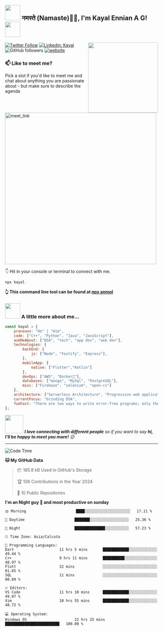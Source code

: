 <h2><img src="https://media.tenor.com/r14YDFN-_-IAAAAi/sharingan.gif" width="50"/> नमस्ते (Namaste)🙏🏻, I'm Kayal Ennian A G! <img src="https://media.tenor.com/r14YDFN-_-IAAAAi/sharingan.gif" width="50"></h2>
<img align='right' src="https://media1.tenor.com/m/8UntVSgyu6QAAAAC/gojo-satoru-satoru-gojo.gif" width="230">
</em></p>

[![Twitter Follow](https://img.shields.io/twitter/follow/kayal?label=Follow)](https://twitter.com/intent/follow?screen_name=kayalennian)
[![Linkedin: Kayal](https://img.shields.io/badge/-kayal-blue?style=flat-square&logo=Linkedin&logoColor=white&link=https://www.linkedin.com/in/kayal/)](https://www.linkedin.com/in/kayal-ennian-a-g-80b515245/)
![GitHub followers](https://img.shields.io/github/followers/anmol098?label=Follow&style=social)
[![website](https://img.shields.io/badge/Website-46a2f1.svg?&style=flat-square&logo=Google-Chrome&logoColor=white&link=https://vuega.net/)](https://vuega.net/)

### 📫 Like to meet me?

Pick a slot if you'd like to meet me and chat about anything you are passionate about - but make sure to describe the agenda

<a href="https://www.linkedin.com/in/kayal-ennian-a-g-80b515245/" target="_blank">
  <img width="498" alt="meet_link" src="https://user-images.githubusercontent.com/15426564/144297439-f530f383-e73e-41e0-9914-a9b7d3f432e5.png">
</a>


👇 Hit in your console or terminal to connect with me.

```bash
npx kayal
```
**👆 This command line tool can be found at [npx anmol](https://github.com/iamendless10/npx_card)**

### <img src="https://media.giphy.com/media/VgCDAzcKvsR6OM0uWg/giphy.gif" width="50"> A little more about me...  

```javascript
const kayal = {
    pronouns: "He" | "Him",
    code: ["C++", "Python", "Java", "JavaScript"],
    askMeAbout: ["DSA", "tech", "app dev", "web dev"],
    technologies: {
        backEnd: {
            js: ["Node", "Fastify", "Express"],
        },
        mobileApp: {
            native: ["Flutter","Kotlin"]
        },
        devOps: ["AWS", "Docker🐳"],
        databases: ["mongo", "MySql", "PostgreSQL"],
        misc: ["Firebase", "selenium", "open-cv"]
    },
    architecture: ["Serverless Architecture", "Progressive web applications", "Single page applications"],
    currentFocus: "Grinding DSA",
    funFact: "There are two ways to write error-free programs; only the third one works"
};
```

<img src="https://media.giphy.com/media/LnQjpWaON8nhr21vNW/giphy.gif" width="60"> <em><b>I love connecting with different people</b> so if you want to say <b>hi, I'll be happy to meet you more!</b> 😊</em>

---
<!--START_SECTION:waka-->
![Code Time](http://img.shields.io/badge/Code%20Time-3%2C056%20hrs%2056%20mins-blue)


**🐱 My GitHub Data** 

> 📦 185.8 kB Used in GitHub's Storage 
 > 
> 🏆 106 Contributions in the Year 2024
 > 
> 📜 10 Public Repositories 
 > 

**I'm an Night guy 🦇 and most productive on sunday** 

```text
🌞 Morning                       ████░░░░░░░░░░░░░░░░░░░░░   17.11 %

🌆 Daytime                       ███████░░░░░░░░░░░░░░░░░░   25.36 %

🌙 Night                         ██████████████░░░░░░░░░░░   57.23 %

```


```text
🕑︎ Time Zone: Asia/Calcuta

💬 Programming Languages: 
Dart                     11 hrs 5 mins       ████████████░░░░░░░░░░░░░   49.44 % 
C++                      9 hrs 11 mins       ██████████░░░░░░░░░░░░░░░   40.97 % 
Flutt                    22 mins             ░░░░░░░░░░░░░░░░░░░░░░░░░   01.65 % 
SQL                      11 mins             ░░░░░░░░░░░░░░░░░░░░░░░░░   00.89 % 

🔥 Editors: 
VS Code                  11 hrs 10 mins      ████████████░░░░░░░░░░░░░   49.87 % 
Vim                      10 hrs 55 mins      ████████████░░░░░░░░░░░░░   48.72 % 

💻 Operating System: 
Windows OS                      22 hrs 25 mins      █████████████████████████   100.00 % 
```

